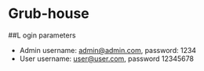 # Grub-house

##L ogin parameters
- Admin username: admin@admin.com, password: 1234
- User username: user@user.com, password 12345678
